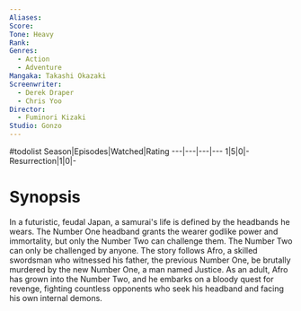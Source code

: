 ```yaml
---
Aliases:
Score:
Tone: Heavy
Rank:
Genres:
  - Action
  - Adventure
Mangaka: Takashi Okazaki
Screenwriter:
  - Derek Draper
  - Chris Yoo
Director:
  - Fuminori Kizaki
Studio: Gonzo
---
```

#todolist
Season|Episodes|Watched|Rating
---|---|---|---
1|5|0|-
Resurrection|1|0|-

# Synopsis
In a futuristic, feudal Japan, a samurai's life is defined by the headbands he wears. The Number One headband grants the wearer godlike power and immortality, but only the Number Two can challenge them. The Number Two can only be challenged by anyone. The story follows Afro, a skilled swordsman who witnessed his father, the previous Number One, be brutally murdered by the new Number One, a man named Justice. As an adult, Afro has grown into the Number Two, and he embarks on a bloody quest for revenge, fighting countless opponents who seek his headband and facing his own internal demons.